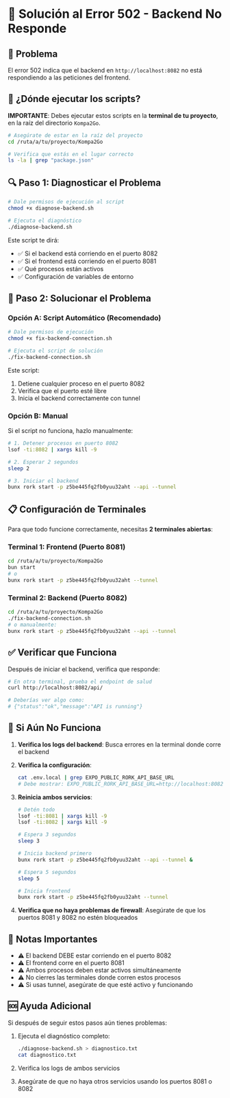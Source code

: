 # 🔧 Solución al Error 502 - Backend No Responde

## 🎯 Problema
El error 502 indica que el backend en `http://localhost:8082` no está respondiendo a las peticiones del frontend.

## 📍 ¿Dónde ejecutar los scripts?

**IMPORTANTE**: Debes ejecutar estos scripts en la **terminal de tu proyecto**, en la raíz del directorio `Kompa2Go`.

```bash
# Asegúrate de estar en la raíz del proyecto
cd /ruta/a/tu/proyecto/Kompa2Go

# Verifica que estás en el lugar correcto
ls -la | grep "package.json"
```

## 🔍 Paso 1: Diagnosticar el Problema

```bash
# Dale permisos de ejecución al script
chmod +x diagnose-backend.sh

# Ejecuta el diagnóstico
./diagnose-backend.sh
```

Este script te dirá:
- ✅ Si el backend está corriendo en el puerto 8082
- ✅ Si el frontend está corriendo en el puerto 8081
- ✅ Qué procesos están activos
- ✅ Configuración de variables de entorno

## 🔧 Paso 2: Solucionar el Problema

### Opción A: Script Automático (Recomendado)

```bash
# Dale permisos de ejecución
chmod +x fix-backend-connection.sh

# Ejecuta el script de solución
./fix-backend-connection.sh
```

Este script:
1. Detiene cualquier proceso en el puerto 8082
2. Verifica que el puerto esté libre
3. Inicia el backend correctamente con tunnel

### Opción B: Manual

Si el script no funciona, hazlo manualmente:

```bash
# 1. Detener procesos en puerto 8082
lsof -ti:8082 | xargs kill -9

# 2. Esperar 2 segundos
sleep 2

# 3. Iniciar el backend
bunx rork start -p z5be445fq2fb0yuu32aht --api --tunnel
```

## 📋 Configuración de Terminales

Para que todo funcione correctamente, necesitas **2 terminales abiertas**:

### Terminal 1: Frontend (Puerto 8081)
```bash
cd /ruta/a/tu/proyecto/Kompa2Go
bun start
# o
bunx rork start -p z5be445fq2fb0yuu32aht --tunnel
```

### Terminal 2: Backend (Puerto 8082)
```bash
cd /ruta/a/tu/proyecto/Kompa2Go
./fix-backend-connection.sh
# o manualmente:
bunx rork start -p z5be445fq2fb0yuu32aht --api --tunnel
```

## ✅ Verificar que Funciona

Después de iniciar el backend, verifica que responde:

```bash
# En otra terminal, prueba el endpoint de salud
curl http://localhost:8082/api/

# Deberías ver algo como:
# {"status":"ok","message":"API is running"}
```

## 🐛 Si Aún No Funciona

1. **Verifica los logs del backend**: Busca errores en la terminal donde corre el backend

2. **Verifica la configuración**:
   ```bash
   cat .env.local | grep EXPO_PUBLIC_RORK_API_BASE_URL
   # Debe mostrar: EXPO_PUBLIC_RORK_API_BASE_URL=http://localhost:8082
   ```

3. **Reinicia ambos servicios**:
   ```bash
   # Detén todo
   lsof -ti:8081 | xargs kill -9
   lsof -ti:8082 | xargs kill -9
   
   # Espera 3 segundos
   sleep 3
   
   # Inicia backend primero
   bunx rork start -p z5be445fq2fb0yuu32aht --api --tunnel &
   
   # Espera 5 segundos
   sleep 5
   
   # Inicia frontend
   bunx rork start -p z5be445fq2fb0yuu32aht --tunnel
   ```

4. **Verifica que no haya problemas de firewall**: Asegúrate de que los puertos 8081 y 8082 no estén bloqueados

## 📝 Notas Importantes

- ⚠️ El backend DEBE estar corriendo en el puerto 8082
- ⚠️ El frontend corre en el puerto 8081
- ⚠️ Ambos procesos deben estar activos simultáneamente
- ⚠️ No cierres las terminales donde corren estos procesos
- ⚠️ Si usas tunnel, asegúrate de que esté activo y funcionando

## 🆘 Ayuda Adicional

Si después de seguir estos pasos aún tienes problemas:

1. Ejecuta el diagnóstico completo:
   ```bash
   ./diagnose-backend.sh > diagnostico.txt
   cat diagnostico.txt
   ```

2. Verifica los logs de ambos servicios

3. Asegúrate de que no haya otros servicios usando los puertos 8081 o 8082
